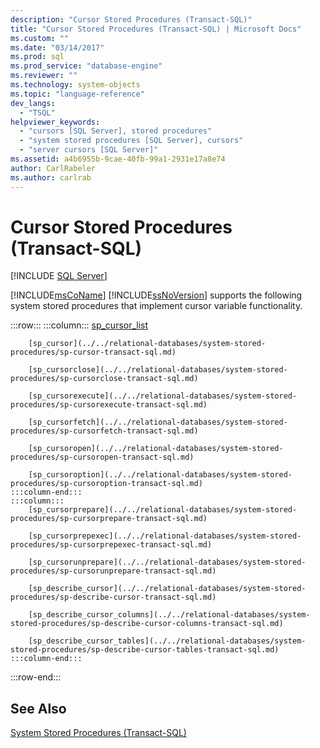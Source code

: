 ```yaml
---
description: "Cursor Stored Procedures (Transact-SQL)"
title: "Cursor Stored Procedures (Transact-SQL) | Microsoft Docs"
ms.custom: ""
ms.date: "03/14/2017"
ms.prod: sql
ms.prod_service: "database-engine"
ms.reviewer: ""
ms.technology: system-objects
ms.topic: "language-reference"
dev_langs: 
  - "TSQL"
helpviewer_keywords: 
  - "cursors [SQL Server], stored procedures"
  - "system stored procedures [SQL Server], cursors"
  - "server cursors [SQL Server]"
ms.assetid: a4b6955b-9cae-40fb-99a1-2931e17a8e74
author: CarlRabeler
ms.author: carlrab
---
```

# Cursor Stored Procedures (Transact-SQL)
[!INCLUDE [SQL Server](../../includes/applies-to-version/sqlserver.md)]

  [!INCLUDE[msCoName](../../includes/msconame-md.md)] [!INCLUDE[ssNoVersion](../../includes/ssnoversion-md.md)] supports the following system stored procedures that implement cursor variable functionality.  

:::row:::
    :::column:::
        [sp_cursor_list](../../relational-databases/system-stored-procedures/sp-cursor-list-transact-sql.md)

        [sp_cursor](../../relational-databases/system-stored-procedures/sp-cursor-transact-sql.md)

        [sp_cursorclose](../../relational-databases/system-stored-procedures/sp-cursorclose-transact-sql.md)

        [sp_cursorexecute](../../relational-databases/system-stored-procedures/sp-cursorexecute-transact-sql.md)

        [sp_cursorfetch](../../relational-databases/system-stored-procedures/sp-cursorfetch-transact-sql.md)

        [sp_cursoropen](../../relational-databases/system-stored-procedures/sp-cursoropen-transact-sql.md)

        [sp_cursoroption](../../relational-databases/system-stored-procedures/sp-cursoroption-transact-sql.md)
    :::column-end:::
    :::column:::
        [sp_cursorprepare](../../relational-databases/system-stored-procedures/sp-cursorprepare-transact-sql.md)

        [sp_cursorprepexec](../../relational-databases/system-stored-procedures/sp-cursorprepexec-transact-sql.md)

        [sp_cursorunprepare](../../relational-databases/system-stored-procedures/sp-cursorunprepare-transact-sql.md)

        [sp_describe_cursor](../../relational-databases/system-stored-procedures/sp-describe-cursor-transact-sql.md)

        [sp_describe_cursor_columns](../../relational-databases/system-stored-procedures/sp-describe-cursor-columns-transact-sql.md)

        [sp_describe_cursor_tables](../../relational-databases/system-stored-procedures/sp-describe-cursor-tables-transact-sql.md)
    :::column-end:::
:::row-end:::

## See Also  
 [System Stored Procedures &#40;Transact-SQL&#41;](../../relational-databases/system-stored-procedures/system-stored-procedures-transact-sql.md)  
  
  

